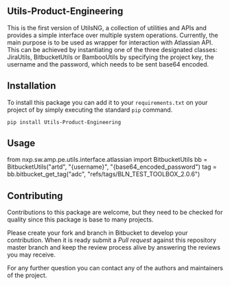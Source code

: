 
Utils-Product-Engineering
-------------------------
This is the first version of UtilsNG, a collection of utilities and APIs and provides a simple interface over multiple 
system operations. Currently, the main purpose is to be used as wrapper for interaction with Atlassian API.
This can be achieved by instantiating one of the three designated classes:
JiraUtils, BitbucketUtils or BambooUtils by specifying the project key, the username and the password, which needs to be
sent base64 encoded.

Installation
------------
To install this package you can add it to your `requirements.txt` on your
project of by simply executing the standard `pip` command.

```shell script
pip install Utils-Product-Engineering
```

Usage
-----

from nxp.sw.amp.pe.utils.interface.atlassian import BitbucketUtils
bb = BitbucketUtils("artd", "{username}", "{base64_encoded_password")
tag = bb.bitbucket_get_tag("adc", "refs/tags/BLN_TEST_TOOLBOX_2.0.6")

Contributing
------------
Contributions to this package are welcome, but they need to be checked for
quality since this package is base to many projects.

Please create your fork and branch in Bitbucket to develop your contribution. 
When it is ready submit a _Pull request_ against this repository master
branch and keep the review process alive by answering the reviews you may
receive.

For any further question you can contact any of the authors and maintainers
of the project.
